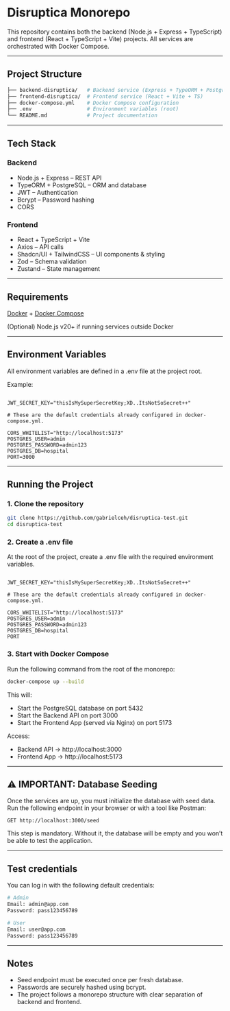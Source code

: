 # Disruptica Monorepo

This repository contains both the backend (Node.js + Express + TypeScript) and frontend (React + TypeScript + Vite) projects.
All services are orchestrated with Docker Compose.

---

## Project Structure

```bash
├── backend-disruptica/   # Backend service (Express + TypeORM + PostgreSQL)
├── frontend-disruptica/  # Frontend service (React + Vite + TS)
├── docker-compose.yml    # Docker Compose configuration
├── .env                  # Environment variables (root)
└── README.md             # Project documentation

```

---

## Tech Stack

### Backend

- Node.js + Express – REST API
- TypeORM + PostgreSQL – ORM and database
- JWT – Authentication
- Bcrypt – Password hashing
- CORS

### Frontend

- React + TypeScript + Vite
- Axios – API calls
- Shadcn/UI + TailwindCSS – UI components & styling
- Zod – Schema validation
- Zustand – State management
  
---

## Requirements

[Docker](https://docs.docker.com/get-started/get-docker/) + [Docker Compose](https://docs.docker.com/compose/)

(Optional) Node.js v20+ if running services outside Docker

---

## Environment Variables

All environment variables are defined in a .env file at the project root.

Example:

```env

JWT_SECRET_KEY="thisIsMySuperSecretKey;XD..ItsNotSoSecret++"

# These are the default credentials already configured in docker-compose.yml.

CORS_WHITELIST="http://localhost:5173"
POSTGRES_USER=admin
POSTGRES_PASSWORD=admin123
POSTGRES_DB=hospital
PORT=3000
```

---

## Running the Project

### 1. Clone the repository

```bash
git clone https://github.com/gabrielceh/disruptica-test.git
cd disruptica-test
```

### 2. Create a .env file

At the root of the project, create a .env file with the required environment variables.

```env

JWT_SECRET_KEY="thisIsMySuperSecretKey;XD..ItsNotSoSecret++"

# These are the default credentials already configured in docker-compose.yml.

CORS_WHITELIST="http://localhost:5173"
POSTGRES_USER=admin
POSTGRES_PASSWORD=admin123
POSTGRES_DB=hospital
PORT
```

### 3. Start with Docker Compose

Run the following command from the root of the monorepo:

```bash
docker-compose up --build
```

This will:

- Start the PostgreSQL database on port 5432
- Start the Backend API on port 3000
- Start the Frontend App (served via Nginx) on port 5173

Access:

- Backend API → http://localhost:3000
- Frontend App → http://localhost:5173

---

## ⚠️ IMPORTANT: Database Seeding

Once the services are up, you must initialize the database with seed data.
Run the following endpoint in your browser or with a tool like Postman:

```http
GET http://localhost:3000/seed
```

This step is mandatory. Without it, the database will be empty and you won’t be able to test the application.

---

## Test credentials

You can log in with the following default credentials:

```bash
# Admin
Email: admin@app.com
Password: pass123456789

# User
Email: user@app.com
Password: pass123456789
```

---

## Notes

- Seed endpoint must be executed once per fresh database.
- Passwords are securely hashed using bcrypt.
- The project follows a monorepo structure with clear separation of backend and frontend.